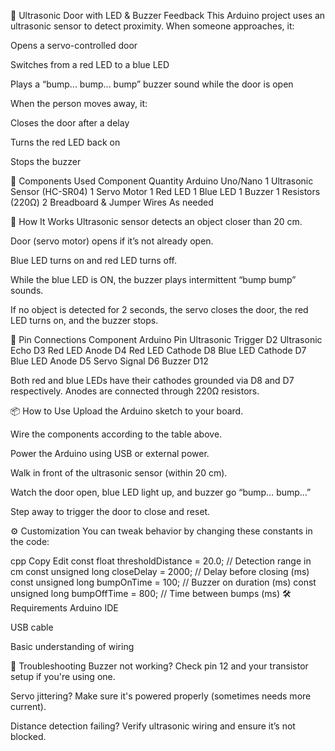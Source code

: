 🚪 Ultrasonic Door with LED & Buzzer Feedback
This Arduino project uses an ultrasonic sensor to detect proximity. When someone approaches, it:

Opens a servo-controlled door

Switches from a red LED to a blue LED

Plays a “bump... bump... bump” buzzer sound while the door is open

When the person moves away, it:

Closes the door after a delay

Turns the red LED back on

Stops the buzzer

🔧 Components Used
Component	Quantity
Arduino Uno/Nano	1
Ultrasonic Sensor (HC-SR04)	1
Servo Motor	1
Red LED	1
Blue LED	1
Buzzer	1
Resistors (220Ω)	2
Breadboard & Jumper Wires	As needed

🧠 How It Works
Ultrasonic sensor detects an object closer than 20 cm.

Door (servo motor) opens if it’s not already open.

Blue LED turns on and red LED turns off.

While the blue LED is ON, the buzzer plays intermittent “bump bump” sounds.

If no object is detected for 2 seconds, the servo closes the door, the red LED turns on, and the buzzer stops.

🔌 Pin Connections
Component	Arduino Pin
Ultrasonic Trigger	D2
Ultrasonic Echo	D3
Red LED Anode	D4
Red LED Cathode	D8
Blue LED Cathode	D7
Blue LED Anode	D5
Servo Signal	D6
Buzzer	D12

Both red and blue LEDs have their cathodes grounded via D8 and D7 respectively. Anodes are connected through 220Ω resistors.

📦 How to Use
Upload the Arduino sketch to your board.

Wire the components according to the table above.

Power the Arduino using USB or external power.

Walk in front of the ultrasonic sensor (within 20 cm).

Watch the door open, blue LED light up, and buzzer go “bump… bump…”

Step away to trigger the door to close and reset.

⚙️ Customization
You can tweak behavior by changing these constants in the code:

cpp
Copy
Edit
const float thresholdDistance = 20.0;      // Detection range in cm
const unsigned long closeDelay = 2000;     // Delay before closing (ms)
const unsigned long bumpOnTime = 100;      // Buzzer on duration (ms)
const unsigned long bumpOffTime = 800;     // Time between bumps (ms)
🛠️ Requirements
Arduino IDE

USB cable

Basic understanding of wiring

🧪 Troubleshooting
Buzzer not working? Check pin 12 and your transistor setup if you're using one.

Servo jittering? Make sure it's powered properly (sometimes needs more current).

Distance detection failing? Verify ultrasonic wiring and ensure it’s not blocked.

